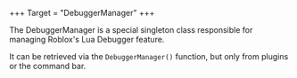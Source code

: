 +++
Target = "DebuggerManager"
+++

The DebuggerManager is a special singleton class responsible for managing Roblox's Lua Debugger feature.It can be retrieved via the `DebuggerManager()` function, but only from plugins or the command bar.
